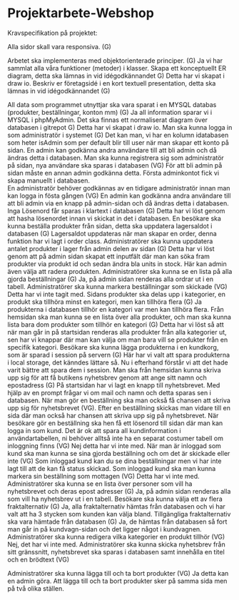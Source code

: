 # Projektarbete-Webshop
Kravspecifikation på projektet:

Alla sidor skall vara responsiva. (G)

Arbetet ska implementeras med objektorienterade principer. (G)
    Ja vi har sammlat alla våra funktioner (metoder) i klasser.
Skapa ett konceptuellt ER diagram, detta ska lämnas in vid idégodkännandet G)
    Detta har vi skapat i draw io.
Beskriv er företagsidé i en kort textuell presentation, detta ska lämnas in vid idégodkännandet (G)

All data som programmet utnyttjar ska vara sparat i en MYSQL databas (produkter, beställningar, konton mm) (G)
    Ja all information sparar vi i MYSQL i phpMyAdmin.
Det ska finnas ett normaliserat diagram över databasen i gitrepot G)
    Detta har vi skapat i draw io.
Man ska kunna logga in som administratör i systemet (G)
    Det kan man, vi har en kolumn idatabasen som heter isAdmin som per default blir till user
    när man skapar ett konto på sidan. En admin kan godkänna andra användare till att bli admin
    och då ändras detta i databasen.
Man ska kunna registrera sig som administratör på sidan, nya användare ska sparas i databasen (VG)
    För att bli admin på sidan måste en annan admin godkänna detta. Första adminkontot fick vi
    skapa manuellt i databasen.       
En administratör behöver godkännas av en tidigare administratör innan man kan logga in fösta gången (VG)
     En admin kan godkänna andra användare till att bli admin via en knapp på admin-sidan
     och då ändras detta i databasen.
Inga Lösenord får sparas i klartext i databasen (G)
    Detta har vi löst genom att hasha lösenordet innan vi skickat in det i databasen.
En besökare ska kunna beställa produkter från sidan, detta ska uppdatera lagersaldot i databasen (G)
    Lagersaldot uppdateras när man skapar en order, denna funktion har vi lagt i order class.
Administratörer ska kunna uppdatera antalet produkter i lager från admin delen av sidan (G)
    Detta har vi löst genom att på admin sidan skapat ett inputfält där man kan 
    söka fram produkter via produkt id och sedan ändra bla units in stock.
    Här kan admin även välja att radera produkten.
Administratörer ska kunna se en lista på alla gjorda beställningar (G)
    Ja, på admin sidan renderas alla ordrar ut i en tabell.
Administratörer ska kunna markera beställningar som skickade (VG)
    Detta har vi inte tagit med.
Sidans produkter ska delas upp i kategorier, en produkt ska tillhöra minst en kategori, men kan tillhöra flera (G)
    Ja produkterna i databasen tillhör en kategori var men kan tillhöra flera.
Från hemsidan ska man kunna se en lista över alla produkter, och man ska kunna lista bara dom produkter som tillhör en kategori (G)
    Detta har vi löst så att när man går in på startsidan renderas alla produkter från alla kategorier ut,
    sen har vi knappar där man kan välja om man bara vill se produkter från en specifik kategori.
Besökare ska kunna lägga produkterna i en kundkorg, som är sparad i session på servern (G)
    Här har vi valt att spara produkterna i local storage, det känndes lättare så. 
    Nu i efterhand förstår vi att det hade varit bättre att spara dem i session.
Man ska från hemsidan kunna skriva upp sig för att få butikens nyhetsbrev genom att ange sitt namn och epostadress (G)
    På startsidan har vi lagt en knapp till nyhetsbrevet. Med hjälp av en prompt 
    frågar vi om mail och namn och detta sparas sen i databasen.
När man gör en beställning ska man också få chansen att skriva upp sig för nyhetsbrevet (VG).
    Efter en beställning skickas man vidare till en sida där man också har 
    chansen att skriva upp sig på nyhetsbrevet.
När besökare gör en beställning ska hen få ett lösenord till sidan där man kan logga in som kund. Det är ok att spara all kundinformation i användartabellen, ni behöver alltså inte ha en separat costumer tabell om inloggning finns (VG)
    Nej detta har vi inte med.
När man är inloggad som kund ska man kunna se sina gjorda beställning och om det är skickade eller inte (VG)
    Som inloggad kund kan du se dina beställningar men vi har inte lagt till att de 
    kan få status skickad.
Som inloggad kund ska man kunna markera sin beställning som mottagen (VG)
    Detta har vi inte med.
Administratörer ska kunna se en lista över personer som vill ha nyhetsbrevet och deras epost adresser (G)
    Ja, på admin sidan renderas alla som vill ha nyhetsbrev ut i en tabell.
Besökare ska kunna välja ett av flera fraktalternativ (G)
    Ja, alla fraktalternativ hämtas från databasen och vi har valt att ha 3 stycken som
    kunden kan välja bland.
Tillgängliga fraktalternativ ska vara hämtade från databasen (G)
    Ja, de hämtas från databasen så fort man går in på kundvagn-sidan 
    och det ligger något i kundvagnen.
Administratörer ska kunna redigera vilka kategorier en produkt tillhör (VG)
    Nej, det har vi inte med.
Administratörer ska kunna skicka nyhetsbrev från sitt gränssnitt, nyhetsbrevet ska sparas i databasen samt innehålla en titel och en brödtext (VG)

Administratörer ska kunna lägga till och ta bort produkter (VG)
    Ja detta kan en admin göra. Att lägga till och ta bort produkter sker på samma sida men på 
    två olika ställen.